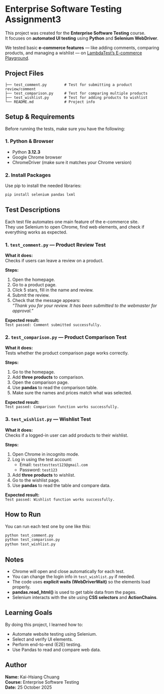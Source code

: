 # Enterprise Software Testing Assignment3

This project was created for the **Enterprise Software Testing** course.  
It focuses on **automated UI testing** using **Python** and **Selenium WebDriver**.

We tested basic **e-commerce features** — like adding comments, comparing products, and managing a wishlist — on [LambdaTest’s E-commerce Playground](https://ecommerce-playground.lambdatest.io/).

## Project Files

```
├── test_comment.py        # Test for submitting a product review/comment
├── test_comparison.py     # Test for comparing multiple products
├── test_wishlist.py       # Test for adding products to wishlist
└── README.md              # Project info
```

## Setup & Requirements

Before running the tests, make sure you have the following:

### 1. Python & Browser

- Python **3.12.3**
- Google Chrome browser
- ChromeDriver (make sure it matches your Chrome version)

### 2. Install Packages

Use pip to install the needed libraries:

```bash
pip install selenium pandas lxml
```

## Test Descriptions

Each test file automates one main feature of the e-commerce site.  
They use Selenium to open Chrome, find web elements, and check if everything works as expected.

### 1. `test_comment.py` — Product Review Test

**What it does:**  
Checks if users can leave a review on a product.

**Steps:**

1. Open the homepage.  
2. Go to a product page.  
3. Click 5 stars, fill in the name and review.  
4. Submit the review.  
5. Check that the message appears:  
   _“Thank you for your review. It has been submitted to the webmaster for approval.”_

**Expected result:**  
`Test passed: Comment submitted successfully.`

### 2. `test_comparison.py` — Product Comparison Test

**What it does:**  
Tests whether the product comparison page works correctly.

**Steps:**

1. Go to the homepage.  
2. Add **three products** to comparison.  
3. Open the comparison page.  
4. Use **pandas** to read the comparison table.  
5. Make sure the names and prices match what was selected.

**Expected result:**  
`Test passed: Comparison function works successfully.`

### 3. `test_wishlist.py` — Wishlist Test

**What it does:**  
Checks if a logged-in user can add products to their wishlist.

**Steps:**

1. Open Chrome in incognito mode.  
2. Log in using the test account:  
   - Email: `testtesttest123@gmail.com`  
   - Password: `test123`  
3. Add **three products** to wishlist.  
4. Go to the wishlist page.  
5. Use **pandas** to read the table and compare data.

**Expected result:**  
`Test passed: Wishlist function works successfully.`

## How to Run

You can run each test one by one like this:

```bash
python test_comment.py
python test_comparison.py
python test_wishlist.py
```

## Notes

- Chrome will open and close automatically for each test.  
- You can change the login info in `test_wishlist.py` if needed.  
- The code uses **explicit waits (WebDriverWait)** so the elements load properly.  
- **pandas.read_html()** is used to get table data from the pages.  
- Selenium interacts with the site using **CSS selectors** and **ActionChains**.

## Learning Goals

By doing this project, I learned how to:

- Automate website testing using Selenium.  
- Select and verify UI elements.  
- Perform end-to-end (E2E) testing.  
- Use Pandas to read and compare web data.

## Author

**Name:** Kai-Hsiang Chuang  
**Course:** Enterprise Software Testing  
**Date:** 25 October 2025  

